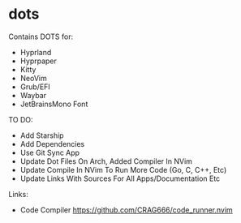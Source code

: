 # dots

Contains DOTS for:
- Hyprland
- Hyprpaper
- Kitty
- NeoVim
- Grub/EFI
- Waybar
- JetBrainsMono Font

TO DO: 
- Add Starship
- Add Dependencies 
- Use Git Sync App
- Update Dot Files On Arch, Added Compiler In NVim
- Update Compile In NVim To Run More Code (Go, C, C++, Etc)
- Update Links With Sources For All Apps/Documentation Etc

Links:
- Code Compiler https://github.com/CRAG666/code_runner.nvim 
